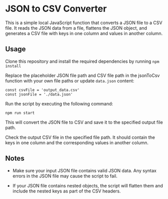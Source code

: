 # JSON to CSV Converter

This is a simple local JavaScript function that converts a JSON file to a CSV file. It reads the JSON data from a file, flattens the JSON object, and generates a CSV file with keys in one column and values in another column.

## Usage

Clone this repository and install the required dependencies by running `npm install`

Replace the placeholder JSON file path and CSV file path in the jsonToCsv function with your own file paths or update `data.json` content:

```
const csvFile = 'output_data.csv'
const jsonFile = './data.json'
```

Run the script by executing the following command:

```
npm run start
```

This will convert the JSON file to CSV and save it to the specified output file path.

Check the output CSV file in the specified file path. It should contain the keys in one column and the corresponding values in another column.

## Notes

- Make sure your input JSON file contains valid JSON data. Any syntax errors in the JSON file may cause the script to fail.

- If your JSON file contains nested objects, the script will flatten them and include the nested keys as part of the CSV headers.
